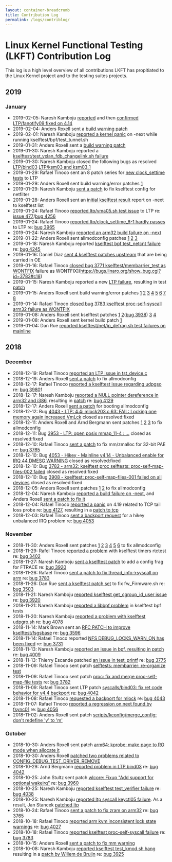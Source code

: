 ```yaml
---
layout: container-breadcrumb
title: Contribution Log
permalink: /logs/contriblog/
---
```


# Linux Kernel Functional Testing (LKFT) Contribution Log

This log is a high level overview of all contributions LKFT has propitiated to the
Linux Kernel project and to the testing suites projects.

<!---

    Concept:
        This is designed to be a human curated and human readable log of the
        contributions that the KV team and the LKFT project make upstream.

        Human judgement is expected in terms of which events are listed and
        which may be excluded. Some events occur too regularly, or are too
        minor to list here.

    General Format:
        - <date>: <person> <verb> to <destination> re: <bug>

    Where:
        date: date the action occurred
        person: email address of person taking an action
        verb: description of action taken. May be "reported", "sent patch",
              followed by a *very brief* description of the context. This
              should link to a mailing list post. If it's a mailing list
              that lore supports, please use a lore link.
        re: Link to bug reference, if available
-->

## 2019
### January

- 2019-02-05: Naresh Kamboju
  [reported](https://lore.kernel.org/lkml/CA+G9fYvh6axRDLWpR3_ozw46JUknsYgEjvYOZfQEUbhroHPVTA@mail.gmail.com/)
  and then [confirmed LTP/fanotify09 fixed on
  4.14](https://lore.kernel.org/lkml/CA+G9fYu5b4Zk2ibs2f400NKVmVcFayxP+nkRMyY-qYXo0zjWVg@mail.gmail.com/)
- 2019-02-04: Anders Roxell sent a [build warning
  patch](https://lore.kernel.org/lkml/20190204132904.9288-1-anders.roxell@linaro.org)
- 2019-02-01: Naresh Kamboju [reported a kernel
  panic](https://lore.kernel.org/lkml/CA+G9fYu-RXRUPyTeAfSQjXXbtGQeTkbhns9-L5ZVhm12G3xhmQ@mail.gmail.com)
  on -next while running kselftest/bpf/test_tunnel.sh
- 2019-01-31: Anders Roxell sent a [build warning
  patch](https://lore.kernel.org/lkml/20190131161046.21886-1-anders.roxell@linaro.org)
- 2019-01-30: Naresh Kamboju reported a [kselftest/test_vxlan_fdb_changelink.sh
  failure](https://lore.kernel.org/netdev/CA+G9fYtR3+VF65c33rGZxq+Lib5G714x2tq4Jq_DhhsVqem6gQ@mail.gmail.com)
- 2019-01-30: Naresh Kamboju closed the following bugs as resolved
  [LTP/bind03](https://bugs.linaro.org/show_bug.cgi?id=4042) [LTP/ksm03 and
  ksm03_1](https://bugs.linaro.org/show_bug.cgi?id=4255)
- 2019-01-29: Rafael Tinoco sent an 8 patch series for [new clock_settime
  tests](http://lists.linux.it/pipermail/ltp/2019-January/010655.html) to LTP
- 2019-01-29: Anders Roxell sent build warning/error patches
  [1](https://lore.kernel.org/lkml/20190129130146.11934-1-anders.roxell@linaro.org)
- 2019-01-29: Naresh Kamboju [sent a
  patch](https://lore.kernel.org/netdev/20190129062835.31122-1-naresh.kamboju@linaro.org)
  to fix kselftest config for netfilter
- 2019-01-28: Anders Roxell sent an [initial kselftest
  result](https://lists.linaro.org/pipermail/lkft-triage/2019-January/008967.html)
  report on -next to kselftest list
- 2019-01-24: Rafael Tinoco [reported ltp/vma05.sh test
  issue](http://lists.linux.it/pipermail/ltp/2019-January/010634.html) to LTP
  re: [issue 477](https://github.com/linux-test-project/ltp/issues/477)/[bug
  4256](https://bugs.linaro.org/show_bug.cgi?id=4256)
- 2019-01-24: Rafael Tinoco [reported ltp/clock_settime_8-1 hardly
  passes](https://github.com/linux-test-project/ltp/issues/478) to LTP re: [bug
  3965](https://bugs.linaro.org/show_bug.cgi?id=3965)
- 2019-01-24: Naresh Kamboju [reported an arm32 build failure on
  -next](https://lore.kernel.org/linux-arm-kernel/CA+G9fYv0m79UC+Pq9Cq_5vGcos8A87oPYA7Ph7LUyZrfEkLXQA@mail.gmail.com)
- 2019-01-22: Anders Roxell sent allmodconfig patches
  [1](https://lore.kernel.org/lkml/20190122103602.2641-1-anders.roxell@linaro.org)
  [2](https://lore.kernel.org/lkml/20190122083735.13286-1-anders.roxell@linaro.org)
  [3](https://lore.kernel.org/lkml/20190123114811.25388-1-anders.roxell@linaro.org)
- 2019-01-18: Naresh Kamboju reported [kselftest bpf test_netcnt
  failure](https://lore.kernel.org/netdev/CA+G9fYu-ku4dCOnUReot5jz3X18P1dWKiZCnnZaAJJt+p_HNjQ@mail.gmail.com)
  re: [bug 4245](https://bugs.linaro.org/show_bug.cgi?id=4245)
- 2019-01-16: Daniel Díaz [sent 4 kselftest patches
  upstream](https://lore.kernel.org/lkml/20190116174320.14938-1-daniel.diaz@linaro.org)
  that are being carried in OE
- 2019-01-16: Rafael Tinoco [closed bug 3771 kselftest/membarrier_test as
  WONTFIX](https://bugs.linaro.org/show_bug.cgi?id=3771#c13) failure as
  WONTFIX](https://bugs.linaro.org/show_bug.cgi?id=3783#c18)
- 2019-01-15: Naresh Kamboju reported a new [LTP
  failure](http://lists.linux.it/pipermail/ltp/2019-January/010535.html),
  resulting in test
  [patch](https://github.com/linux-test-project/ltp/commit/a78e15494bfdc6be68026031ee6d7abd1e7ae9f2)
- 2019-01-15: Anders Roxell sent build warning/error patches
  [1](https://lore.kernel.org/lkml/20190110101407.7583-1-anders.roxell@linaro.org)
  [2](https://lore.kernel.org/lkml/20190111122525.21167-1-anders.roxell@linaro.org)
  [3](https://lore.kernel.org/lkml/20190114111327.27272-1-anders.roxell@linaro.org)
  [4](https://lore.kernel.org/lkml/20190114111435.27397-1-anders.roxell@linaro.org)
  [5](https://lore.kernel.org/lkml/20190114095754.23175-1-anders.roxell@linaro.org)
  [6](https://lore.kernel.org/lkml/20190114095540.22956-1-anders.roxell@linaro.org)
  [7](https://lore.kernel.org/lkml/20190110111535.11235-1-anders.roxell@linaro.org)
  [8](https://lore.kernel.org/lkml/20190115191839.13823-1-anders.roxell@linaro.org)
- 2019-01-14: Rafael Tinoco [closed bug 3783 kselftest proc-self-syscall arm32
  failure as WONTFIX](https://bugs.linaro.org/show_bug.cgi?id=3783#c18)
- 2019-01-08: Anders Roxell sent kselftest patches
  [1](https://lore.kernel.org/lkml/20190108092223.12467-1-anders.roxell@linaro.org)
  [2](https://lore.kernel.org/lkml/20190108092303.12597-1-anders.roxell@linaro.org)([bug
  3938](https://bugs.linaro.org/show_bug.cgi?id=3938))
  [3](https://lore.kernel.org/lkml/20190108092525.12817-1-anders.roxell@linaro.org)
  [4](https://lore.kernel.org/lkml/20190108092654.13113-1-anders.roxell@linaro.org)
- 2019-01-08: Anders Roxell sent kernel build patch
  [1](https://lore.kernel.org/lkml/20190108143713.15120-1-anders.roxell@linaro.org)
- 2019-01-04: Dan Rue [reported kselftest/net/ip_defrag.sh test failures on
  mainline](https://marc.info/?l=linux-netdev&m=154662102601613&w=2)

## 2018
### December
- 2018-12-19: Rafael Tinoco [reported an LTP issue in
  tst_device.c](http://lists.linux.it/pipermail/ltp/2018-December/010344.html)
- 2018-12-19: Anders Roxell [sent a
  patch](https://lore.kernel.org/lkml/20181219140040.8637-1-anders.roxell@linaro.org)
  to fix allmodconfig
- 2018-12-17: Rafael Tinoco [reported a kselftest issue regarding
  udpgso](https://lore.kernel.org/lkml/bbabafb5-e16c-4025-31d0-d9e5feb5f39a@linaro.org)
  re: [bug 3980](https://bugs.linaro.org/show_bug.cgi?id=3980)1
- 2018-12-17: Naresh Kamboju [reported a NULL pointer dereference in arm32 and
  i386](https://www.spinics.net/lists/netdev/msg540473.html), resulting in
  [patch](https://www.spinics.net/lists/netdev/msg543568.html) re: [bug
  4129](https://bugs.linaro.org/show_bug.cgi?id=4129)
- 2018-12-17: Anders Roxell [sent a
  patch](https://lore.kernel.org/lkml/20181217150326.30933-1-anders.roxell@linaro.org)
  for booting allmodconfig
- 2018-12-12: Bug [4043 - LTP: 4.4: mlock203.c:63: FAIL: Locking one memory
  again increased VmLck](https://bugs.linaro.org/show_bug.cgi?id=4043) closed
  as resolved:fixed
- 2018-12-11: Anders Roxell and Arnd Bergmann sent patches
  [1](https://lore.kernel.org/lkml/20181211103733.22284-1-anders.roxell@linaro.org)
  [2](https://lore.kernel.org/lkml/20181211103616.22137-1-anders.roxell@linaro.org)
  [3](https://lore.kernel.org/lkml/20181211133453.2835077-1-arnd@arndb.de) to
  fix allmodconfig
- 2018-12-11: Bug [3953 - LTP: open posix mmap_11-4 :
  ...](https://bugs.linaro.org/show_bug.cgi?id=3953) closed as resolved:fixed
- 2018-12-10: Rafael Tinoco [sent a
  patch](https://lore.kernel.org/lkml/20181210142105.6750-1-rafael.tinoco@linaro.org)
  to fix mm/zmalloc for 32-bit PAE re: [bug
  3765](https://bugs.linaro.org/show_bug.cgi?id=3765)
- 2018-12-10: Bug [4053 - Hikey - Mainline v4.14 - Unbalanced enable for IRQ 44
  DMESG WARNING](https://bugs.linaro.org/show_bug.cgi?id=4053) closed as
  resolved:fixed
- 2018-12-10: Bug [3782 - arm32: kselftest proc selftests:
  proc-self-map-files-002 failed](https://bugs.linaro.org/show_bug.cgi?id=3782)
  closed as resolved:fixed
- 2018-12-10: Bug [3908 - kselftest: proc-self-map-files-001 failed on all
  devices](https://bugs.linaro.org/show_bug.cgi?id=3908) closed as
  resolved:fixed
- 2018-12-05: Anders Roxell sent patches
  [1](https://lore.kernel.org/lkml/20181204194044.9506-1-anders.roxell@linaro.org)
  [2](https://lore.kernel.org/lkml/20181206143011.23719-1-anders.roxell@linaro.org)
  to fix allmodconfig
- 2018-12-04: Naresh Kamboju [reported a build failure on
  -next](https://lore.kernel.org/lkml/CA+G9fYsvJkW5_hruVYzLX3g9_5scj9nnL240rOMQ+DSz70dqqQ@mail.gmail.com),
  and Anders Roxell [sent a patch to fix
  it](https://github.com/linaro/lkft-website)
- 2018-12-04: Rafael Tinoco [reported a
  panic](https://lore.kernel.org/lkml/716b46ef-03da-9656-92fd-3823f31f5ce6@linaro.org)
  on 4.19 related to TCP tail loss probe re: [bug
  4127](https://bugs.linaro.org/show_bug.cgi?id=4127), resulting in a [patch to
  tcp](https://www.spinics.net/lists/netdev/msg538027.html)
- 2018-12-03: Rafael Tinoco [sent a backport
  request](https://lore.kernel.org/lkml/20181203133107.4002-1-rafael.tinoco@linaro.org)
  for a hikey unbalanced IRQ problem re: [bug
  4053](https://bugs.linaro.org/show_bug.cgi?id=4053)

### November

- 2018-11-30: Anders Roxell sent patches
  [1](https://lore.kernel.org/lkml/20181128081239.18317-1-anders.roxell@linaro.org)
  [2](https://lore.kernel.org/lkml/20181128081334.18408-1-anders.roxell@linaro.org)
  [3](https://lore.kernel.org/lkml/20181130145622.26334-1-anders.roxell@linaro.org)
  [4](https://lore.kernel.org/lkml/20181130150859.27366-1-anders.roxell@linaro.org)
  [5](https://lore.kernel.org/lkml/20181130150935.27493-1-anders.roxell@linaro.org)
  [6](https://lore.kernel.org/lkml/20181130160508.28230-1-anders.roxell@linaro.org)
  to fix allmodconfig
- 2018-11-29: Rafel Tinoco [reported a
  problem](https://lore.kernel.org/lkml/a304b6f1-11db-543b-2cb3-372f34dc7697@linaro.org)
  with kselftest timers rtctest re: [bug
  3402](https://bugs.linaro.org/show_bug.cgi?id=3402)
- 2018-11-27: Naresh Kamboju [sent a kselftest
  patch](https://lists.linaro.org/pipermail/linux-kselftest-mirror/2018-November/002853.html)
  to add a config frag for FTRACE re: [bug
  3920](https://bugs.linaro.org/show_bug.cgi?id=3920)
- 2018-11-26: Rafael Tinoco [sent a patch to fix thread_info->syscall on
  arm](https://lore.kernel.org/lkml/20181126225335.10477-1-rafael.tinoco@linaro.org/)
  re: [bug 3783](https://bugs.linaro.org/show_bug.cgi?id=3783)
- 2018-11-26: Dan Rue [sent a kselftest patch
  set](https://lore.kernel.org/lkml/20181127031218.24419-1-dan.rue@linaro.org/)
  to fix fw_Firmware.sh re: [bug
  3503](https://bugs.linaro.org/show_bug.cgi?id=3503)
- 2018-11-21: Naresh Kamboju [reported kselftest get_cgroup_id_user
  issue](https://lists.linaro.org/pipermail/linux-kselftest-mirror/2018-November/002831.html)
  re: [bug 3920](https://bugs.linaro.org/show_bug.cgi?id=3920)
- 2018-11-21: Naresh Kamboju [reported a libbpf
  problem](https://lists.linaro.org/pipermail/linux-kselftest-mirror/2018-November/002832.html)
  in kselftest bpf tests
- 2018-11-20: Naresh Kamboju [reported a problem with kselftest
  udpgro.sh](https://www.spinics.net/lists/netdev/msg534015.html) re: [bug
  4078](https://bugs.linaro.org/show_bug.cgi?id=4078)
- 2018-11-14: Mark Brown sent an [RFC PATCH to improve
  kselftest/fsgsbase](https://lore.kernel.org/lkml/20181114195043.8021-1-broonie@kernel.org/)
  re: [bug 3596](https://bugs.linaro.org/show_bug.cgi?id=3596)
- 2018-11-14: Rafael Tinoco reported [NFS DEBUG_LOCKS_WARN_ON has been
  fixed](https://lore.kernel.org/lkml/c351b04b-e83e-d090-a6b2-b8b08a688872@linaro.org/)
  re: [bug 3731](https://bugs.linaro.org/show_bug.cgi?id=3731#c15)
- 2018-11-13: Naresh Kamboju [reported an issue in bpf, resulting in
  patch](https://www.spinics.net/lists/netdev/msg533569.html) re: [bug
  4009](https://bugs.linaro.org/show_bug.cgi?id=4009)
- 2018-11-13: Thierry Escande patched [an issue in
  test_printf](https://lore.kernel.org/lkml/20180613171840.29827-1-thierry.escande@linaro.org/)
  re: [bug 3775](https://bugs.linaro.org/show_bug.cgi?id=3775)
- 2018-11-09: Rafael Tinoco sent patch [selftests: membarrier: re-organize
  test](https://lore.kernel.org/lkml/20181109154911.24464-1-rafael.tinoco@linaro.org/)
- 2018-11-09: Rafael Tinoco sent patch [proc: fix and merge proc-self-map-file
  tests](https://lore.kernel.org/lkml/20181109113036.21512-1-rafael.tinoco@linaro.org/)
  re: [bug 3782](https://bugs.linaro.org/show_bug.cgi?id=3782)
- 2018-11-09: Rafael Tinoco sent LTP patch [syscalls/bind03: fix ret code
  behavior for v4.4
  backport](http://lists.linux.it/pipermail/ltp/2018-November/009894.html) re:
  [bug 4042](https://bugs.linaro.org/show_bug.cgi?id=4042)
- 2018-11-08: Rafael Tinoco [requested a backport for
  mlock](https://lists.linaro.org/pipermail/linux-stable-mirror/2018-November/069243.html)
  re: [bug 4043](https://bugs.linaro.org/show_bug.cgi?id=4043)
- 2018-11-07: Rafael Tinoco [reported a regression on next found by
  fsync01](https://www.spinics.net/lists/linux-next/msg45114.html) re: [bug
  4056](https://bugs.linaro.org/show_bug.cgi?id=4056)
- 2018-11-02: Anders Roxell sent patch [scripts/kconfig/merge_config: don't
  redefine 'y' to
  'm'](https://lore.kernel.org/lkml/20181102114119.23859-1-anders.roxell@linaro.org/)

### October

- 2018-10-30: Anders Roxell sent patch [arm64: kprobe: make page to RO mode
  when allocate
  it](https://lore.kernel.org/lkml/20181030113850.31150-1-anders.roxell@linaro.org/)
- 2018-10-30: Anders Roxell [patched two problems related to
  CONFIG_DEBUG_TEST_DRIVER_REMOVE](https://lore.kernel.org/lkml/20181030113545.30999-1-anders.roxell@linaro.org/)
- 2018-10-29: Arnd Bergmann [reported problem in LTP
  bind03](https://lore.kernel.org/lkml/20180831111436.GA23780@dell5510/T/#m170eaa199fc14995b2bae1aae150f5c758ebbb18)
  re: [bug 4042](https://bugs.linaro.org/show_bug.cgi?id=4042)
- 2018-10-25: John Stultz sent patch [wlcore: Fixup "Add support for optional
  wakeirq"](https://lore.kernel.org/lkml/1540490241-32021-1-git-send-email-john.stultz@linaro.org/)
  re: [bug 3960](https://bugs.linaro.org/show_bug.cgi?id=3960)
- 2018-10-25: Naresh Kamboju [reported kselftest test_verifier
  failure](https://lists.linaro.org/pipermail/linux-kselftest-mirror/2018-October/002541.html)
  re: [bug 4038](https://bugs.linaro.org/show_bug.cgi?id=4038)
- 2018-10-25: Naresh Kamboju [reported ltp syscall keyctl05
  failure](http://lists.linux.it/pipermail/ltp/2018-October/009571.html). As a
  result, Jan Stancek [patched
  ltp](http://lists.linux.it/pipermail/ltp/2018-October/009752.html)
- 2018-10-24: Rafael Tinoco [sent a patch to fix zram on
  arm32](https://lore.kernel.org/lkml/20181025012745.20884-1-rafael.tinoco@linaro.org/)
  re: [bug 3765](https://bugs.linaro.org/show_bug.cgi?id=3765)
- 2018-10-18: Rafael Tinoco [reported arm kvm inconsistent lock state
  warnings](https://www.spinics.net/lists/netdev/msg529635.html) re: [bug
  4027](https://bugs.linaro.org/show_bug.cgi?id=4027)
- 2018-10-18: Rafael Tinoco [reported kselftest proc-self-syscall
  failure](http://lists.infradead.org/pipermail/linux-arm-kernel/2018-October/607895.html)
  re: [bug 3783](https://bugs.linaro.org/show_bug.cgi?id=3783)
- 2018-10-15: Anders Roxell [sent a patch to fix mm
  warning](https://lore.kernel.org/lkml/20181015111600.5479-1-anders.roxell@linaro.org/)
- 2018-10-08: Naresh Kamboju [reported kselftest test_kmod.sh
  hang](https://lists.linaro.org/pipermail/linux-kselftest-mirror/2018-October/002378.html)
  resulting in a [patch by Willem de
  Bruijn](http://patchwork.ozlabs.org/patch/942590/) re: [bug
  3925](https://bugs.linaro.org/show_bug.cgi?id=3925)
